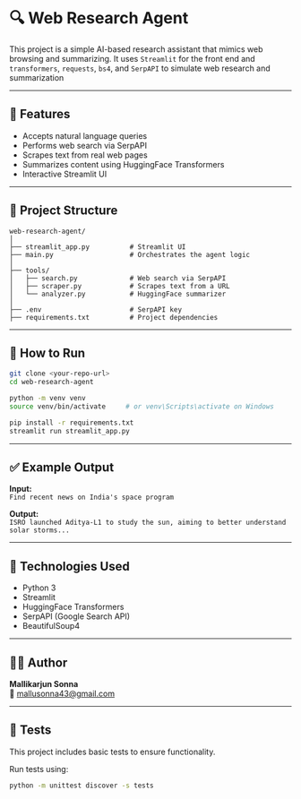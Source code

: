 # 🔍 Web Research Agent

This project is a simple AI-based research assistant that mimics web browsing and summarizing. It uses `Streamlit` for the front end and `transformers`, `requests`, `bs4`, and `SerpAPI` to simulate web research and summarization

---

## 📌 Features

- Accepts natural language queries
- Performs web search via SerpAPI
- Scrapes text from real web pages
- Summarizes content using HuggingFace Transformers
- Interactive Streamlit UI

---

## 📁 Project Structure

```
web-research-agent/
│
├── streamlit_app.py          # Streamlit UI
├── main.py                   # Orchestrates the agent logic
│
├── tools/
│   ├── search.py             # Web search via SerpAPI
│   ├── scraper.py            # Scrapes text from a URL
│   └── analyzer.py           # HuggingFace summarizer
│
├── .env                      # SerpAPI key
├── requirements.txt          # Project dependencies
```

---

## 🚀 How to Run

```bash
git clone <your-repo-url>
cd web-research-agent

python -m venv venv
source venv/bin/activate     # or venv\Scripts\activate on Windows

pip install -r requirements.txt
streamlit run streamlit_app.py
```

---

## ✅ Example Output

**Input:**  
`Find recent news on India's space program`

**Output:**  
`ISRO launched Aditya-L1 to study the sun, aiming to better understand solar storms...`

---

## 🧠 Technologies Used

- Python 3
- Streamlit
- HuggingFace Transformers
- SerpAPI (Google Search API)
- BeautifulSoup4

---

## 👨‍💻 Author

**Mallikarjun Sonna**  
📧 mallusonna43@gmail.com

---

## 🧪 Tests

This project includes basic tests to ensure functionality.

Run tests using:

```bash
python -m unittest discover -s tests

